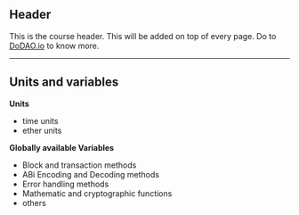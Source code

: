 ## Header
This is the course header. This will be added on top of every page. Do to [DoDAO.io](https://www.dodao.io) to know more.

 ---
 
 ## Units and variables
 
 **Units**        
- time units
- ether units
 
 **Globally available Variables**        
- Block and transaction methods
- ABi Encoding and Decoding methods
- Error handling methods
- Mathematic and cryptographic functions
- others
 
 
